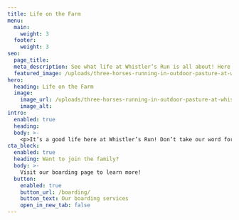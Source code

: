 ```yaml
---
title: Life on the Farm
menu:
  main:
    weight: 3
  footer:
    weight: 3
seo:
  page_title:
  meta_description: See what life at Whistler’s Run is all about! Here, you’ll find photos from our staff and boarders.
  featured_image: /uploads/three-horses-running-in-outdoor-pasture-at-whistlers-run.jpg
hero:
  heading: Life on the Farm
  image:
    image_url: /uploads/three-horses-running-in-outdoor-pasture-at-whistlers-run.jpg
    image_alt:
intro:
  enabled: true
  heading:
  body: >-
    <p>It’s a good life here at Whistler’s Run! Don’t take our word for it—see for yourself. Boarders, add your photos to the page using #WhistlersRun on Instagram and Facebook.</p>
cta_block:
  enabled: true
  heading: Want to join the family?
  body: >-
    Visit our boarding page to learn more!
  button:
    enabled: true
    button_url: /boarding/
    button_text: Our boarding services
    open_in_new_tab: false
---
```


